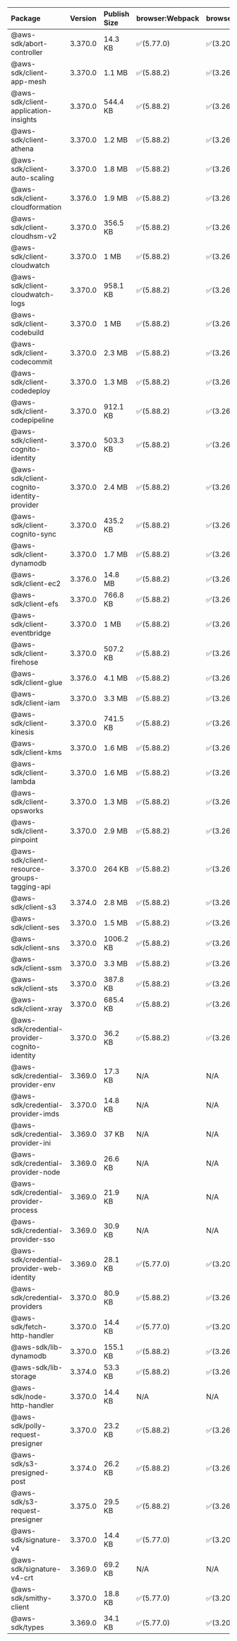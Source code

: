 | Package | Version | Publish Size | browser:Webpack | browser:Rollup | browser:EsBuild |
| :------ | :------ | :----------- | :------ | :----- | :------- |
|@aws-sdk/abort-controller|3.370.0|14.3 KB|✅(5.77.0)|✅(3.20.2)|✅(0.17.15)|
|@aws-sdk/client-app-mesh|3.370.0|1.1 MB|✅(5.88.2)|✅(3.26.3)|✅(0.18.15)|
|@aws-sdk/client-application-insights|3.370.0|544.4 KB|✅(5.88.2)|✅(3.26.3)|✅(0.18.15)|
|@aws-sdk/client-athena|3.370.0|1.2 MB|✅(5.88.2)|✅(3.26.3)|✅(0.18.15)|
|@aws-sdk/client-auto-scaling|3.370.0|1.8 MB|✅(5.88.2)|✅(3.26.3)|✅(0.18.15)|
|@aws-sdk/client-cloudformation|3.376.0|1.9 MB|✅(5.88.2)|✅(3.26.3)|✅(0.18.15)|
|@aws-sdk/client-cloudhsm-v2|3.370.0|356.5 KB|✅(5.88.2)|✅(3.26.3)|✅(0.18.15)|
|@aws-sdk/client-cloudwatch|3.370.0|1 MB|✅(5.88.2)|✅(3.26.3)|✅(0.18.15)|
|@aws-sdk/client-cloudwatch-logs|3.370.0|958.1 KB|✅(5.88.2)|✅(3.26.3)|✅(0.18.15)|
|@aws-sdk/client-codebuild|3.370.0|1 MB|✅(5.88.2)|✅(3.26.3)|✅(0.18.15)|
|@aws-sdk/client-codecommit|3.370.0|2.3 MB|✅(5.88.2)|✅(3.26.3)|✅(0.18.15)|
|@aws-sdk/client-codedeploy|3.370.0|1.3 MB|✅(5.88.2)|✅(3.26.3)|✅(0.18.15)|
|@aws-sdk/client-codepipeline|3.370.0|912.1 KB|✅(5.88.2)|✅(3.26.3)|✅(0.18.15)|
|@aws-sdk/client-cognito-identity|3.370.0|503.3 KB|✅(5.88.2)|✅(3.26.3)|✅(0.18.15)|
|@aws-sdk/client-cognito-identity-provider|3.370.0|2.4 MB|✅(5.88.2)|✅(3.26.3)|✅(0.18.15)|
|@aws-sdk/client-cognito-sync|3.370.0|435.2 KB|✅(5.88.2)|✅(3.26.3)|✅(0.18.15)|
|@aws-sdk/client-dynamodb|3.370.0|1.7 MB|✅(5.88.2)|✅(3.26.3)|✅(0.18.15)|
|@aws-sdk/client-ec2|3.376.0|14.8 MB|✅(5.88.2)|✅(3.26.3)|✅(0.18.15)|
|@aws-sdk/client-efs|3.370.0|766.8 KB|✅(5.88.2)|✅(3.26.3)|✅(0.18.15)|
|@aws-sdk/client-eventbridge|3.370.0|1 MB|✅(5.88.2)|✅(3.26.3)|✅(0.18.15)|
|@aws-sdk/client-firehose|3.370.0|507.2 KB|✅(5.88.2)|✅(3.26.3)|✅(0.18.15)|
|@aws-sdk/client-glue|3.376.0|4.1 MB|✅(5.88.2)|✅(3.26.3)|✅(0.18.15)|
|@aws-sdk/client-iam|3.370.0|3.3 MB|✅(5.88.2)|✅(3.26.3)|✅(0.18.15)|
|@aws-sdk/client-kinesis|3.370.0|741.5 KB|✅(5.88.2)|✅(3.26.3)|✅(0.18.15)|
|@aws-sdk/client-kms|3.370.0|1.6 MB|✅(5.88.2)|✅(3.26.3)|✅(0.18.15)|
|@aws-sdk/client-lambda|3.370.0|1.6 MB|✅(5.88.2)|✅(3.26.3)|✅(0.18.15)|
|@aws-sdk/client-opsworks|3.370.0|1.3 MB|✅(5.88.2)|✅(3.26.3)|✅(0.18.15)|
|@aws-sdk/client-pinpoint|3.370.0|2.9 MB|✅(5.88.2)|✅(3.26.3)|✅(0.18.15)|
|@aws-sdk/client-resource-groups-tagging-api|3.370.0|264 KB|✅(5.88.2)|✅(3.26.3)|✅(0.18.15)|
|@aws-sdk/client-s3|3.374.0|2.8 MB|✅(5.88.2)|✅(3.26.3)|✅(0.18.15)|
|@aws-sdk/client-ses|3.370.0|1.5 MB|✅(5.88.2)|✅(3.26.3)|✅(0.18.15)|
|@aws-sdk/client-sns|3.370.0|1006.2 KB|✅(5.88.2)|✅(3.26.3)|✅(0.18.15)|
|@aws-sdk/client-ssm|3.370.0|3.3 MB|✅(5.88.2)|✅(3.26.3)|✅(0.18.15)|
|@aws-sdk/client-sts|3.370.0|387.8 KB|✅(5.88.2)|✅(3.26.3)|✅(0.18.15)|
|@aws-sdk/client-xray|3.370.0|685.4 KB|✅(5.88.2)|✅(3.26.3)|✅(0.18.15)|
|@aws-sdk/credential-provider-cognito-identity|3.370.0|36.2 KB|✅(5.88.2)|✅(3.26.3)|✅(0.18.15)|
|@aws-sdk/credential-provider-env|3.369.0|17.3 KB|N/A|N/A|N/A|
|@aws-sdk/credential-provider-imds|3.370.0|14.8 KB|N/A|N/A|N/A|
|@aws-sdk/credential-provider-ini|3.369.0|37 KB|N/A|N/A|N/A|
|@aws-sdk/credential-provider-node|3.369.0|26.6 KB|N/A|N/A|N/A|
|@aws-sdk/credential-provider-process|3.369.0|21.9 KB|N/A|N/A|N/A|
|@aws-sdk/credential-provider-sso|3.369.0|30.9 KB|N/A|N/A|N/A|
|@aws-sdk/credential-provider-web-identity|3.369.0|28.1 KB|✅(5.77.0)|✅(3.20.2)|✅(0.17.15)|
|@aws-sdk/credential-providers|3.370.0|80.9 KB|✅(5.88.2)|✅(3.26.3)|✅(0.18.15)|
|@aws-sdk/fetch-http-handler|3.370.0|14.4 KB|✅(5.77.0)|✅(3.20.2)|✅(0.17.15)|
|@aws-sdk/lib-dynamodb|3.370.0|155.1 KB|✅(5.88.2)|✅(3.26.3)|✅(0.18.15)|
|@aws-sdk/lib-storage|3.374.0|53.3 KB|✅(5.88.2)|✅(3.26.3)|✅(0.18.15)|
|@aws-sdk/node-http-handler|3.370.0|14.4 KB|N/A|N/A|N/A|
|@aws-sdk/polly-request-presigner|3.370.0|23.2 KB|✅(5.88.2)|✅(3.26.3)|✅(0.18.15)|
|@aws-sdk/s3-presigned-post|3.374.0|26.2 KB|✅(5.88.2)|✅(3.26.3)|✅(0.18.15)|
|@aws-sdk/s3-request-presigner|3.375.0|29.5 KB|✅(5.88.2)|✅(3.26.3)|✅(0.18.15)|
|@aws-sdk/signature-v4|3.370.0|14.4 KB|✅(5.77.0)|✅(3.20.2)|✅(0.17.15)|
|@aws-sdk/signature-v4-crt|3.369.0|69.2 KB|N/A|N/A|N/A|
|@aws-sdk/smithy-client|3.370.0|18.8 KB|✅(5.77.0)|✅(3.20.2)|✅(0.17.15)|
|@aws-sdk/types|3.369.0|34.1 KB|✅(5.77.0)|✅(3.20.2)|✅(0.17.15)|
